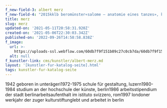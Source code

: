 ```yaml
---
f_new-field-3: albert merz
f_new-field-4: "2015kklb beromünster«salome – anatomie eines tanzes», kunstraum notkirche, essen«magie der landschaft», galerie bernhard schindler, thun«anatomie der farbe», kommunale galerie berlin wilmersdorf«von dingen und andern stillen leben», galerie carla renggli, zug2012\Lgalerie hirzo, cholera galerie rigassi, bern 2010haus für kunst, altdorfgalerie rasmus, skagen2009galerie marianne grob, berlinwilli siber und freunde, schloss mochental2008galerie michael schneider, bonn2006galerie marianne grob – unterwegs on tour: zu gast bei der galerie bmb, amsterdamgalerie graf und schelble, baselgalerie elitzer, saarbrücken2005galerie rasmus, odensee2003kunstkontor rampoldt, berlin 2002«schwarzweiss VII», galerie marianne grob, berlin«albert merz/60 und freunde», galerie carla renggli, zug«der berg», heidelberger kunstverein2001galerie bmb, amsterdam«zum biespiil», galerie bauscher, potsdamgalerie im park, burgdorf«de l'Interpretation», editions remy bucciali,crac alsace, altkirch"
title: merz
slug: merz
updated-on: '2021-05-11T20:58:31.920Z'
created-on: '2021-05-06T22:30:03.342Z'
published-on: '2022-09-26T14:58:58.838Z'
f_image:
  url: >-
    https://uploads-ssl.webflow.com/60db7f9f151b09c27c0cb7da/60db7f9f151b09ca170cba38_merz.jpg
  alt: null
f_kunstler-link: cms/kunstler/albert-merz.md
layout: '[kunstler-fur-katalog-seite].html'
tags: kunstler-fur-katalog-seite
---
```


1942 geboren in unterägeri1972-1975 schule für gestaltung, luzern1980-1984 studium an der hochschule der künste, berlin1986 arbeitsstipendium der stadt berlinarbeitsaufenthalt im istituto svizzero, rom1997 londoner werkjahr der zuger kulturstiftunglebt und arbeitet in berlin
